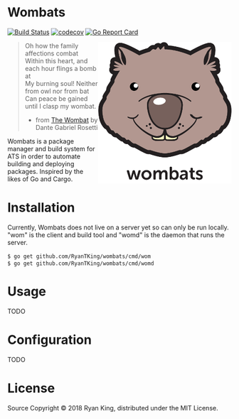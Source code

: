 # Wombats
[![Build Status](https://travis-ci.org/RyanTKing/wombats.svg?branch=master)](https://travis-ci.org/RyanTKing/wombats) [![codecov](https://codecov.io/gh/RyanTKing/wombats/branch/master/graph/badge.svg)](https://codecov.io/gh/RyanTKing/wombats) [![Go Report Card](https://goreportcard.com/badge/github.com/RyanTKing/wombats)](https://goreportcard.com/report/github.com/RyanTKing/wombats)

<img src="logo.png" alt="Wombats logo" title="The simple Wombat" align="right" />

> Oh how the family affections combat<br/>
> Within this heart, and each hour flings a bomb at<br/>
> My burning soul! Neither from owl nor from bat<br/>
> Can peace be gained until I clasp my wombat.<br/>
> - from [The Wombat](https://www.poemhunter.com/poem/the-wombat-2/) by Dante Gabriel Rosetti

Wombats is a package manager and build system for ATS in order to automate
building and deploying packages. Inspired by the likes of Go and Cargo.

# Installation

Currently, Wombats does not live on a server yet so can only be run locally.
"wom" is the client and build tool and "womd" is the daemon that runs the
server.

    $ go get github.com/RyanTKing/wombats/cmd/wom
    $ go get github.com/RyanTKing/wombats/cmd/womd

# Usage

TODO

# Configuration

TODO

# License

Source Copyright &copy; 2018 Ryan King, distributed under the MIT License.
